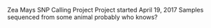 Zea Mays SNP Calling Project
Project started April 19, 2017
Samples sequenced from some animal probably who knows?
